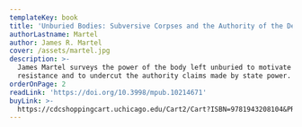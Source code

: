 ```yaml
---
templateKey: book
title: 'Unburied Bodies: Subversive Corpses and the Authority of the Dead'
authorLastname: Martel
author: James R. Martel
cover: /assets/martel.jpg
description: >-
  James Martel surveys the power of the body left unburied to motivate
  resistance and to undercut the authority claims made by state power.
orderOnPage: 2
readLink: 'https://doi.org/10.3998/mpub.10214671'
buyLink: >-
  https://cdcshoppingcart.uchicago.edu/Cart2/Cart?ISBN=9781943208104&PRESS=amherst
---
```

